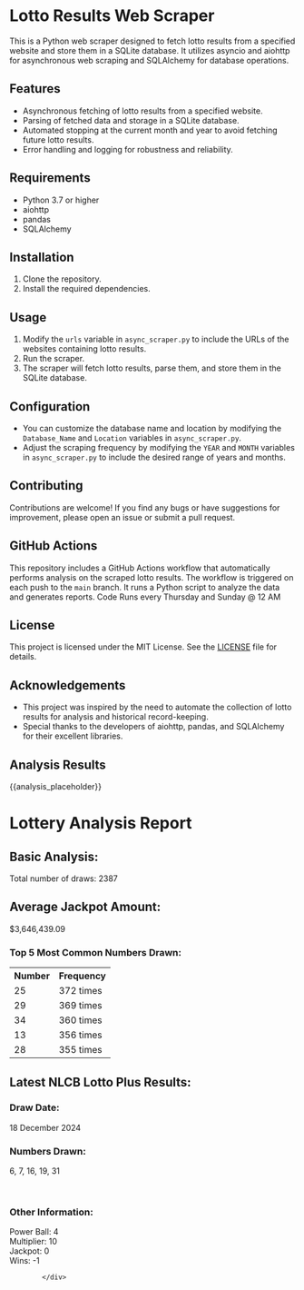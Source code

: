 # Lotto Results Web Scraper

This is a Python web scraper designed to fetch lotto results from a specified website and store them in a SQLite database. It utilizes asyncio and aiohttp for asynchronous web scraping and SQLAlchemy for database operations.

## Features

- Asynchronous fetching of lotto results from a specified website.
- Parsing of fetched data and storage in a SQLite database.
- Automated stopping at the current month and year to avoid fetching future lotto results.
- Error handling and logging for robustness and reliability.

## Requirements


- Python 3.7 or higher
- aiohttp
- pandas
- SQLAlchemy

## Installation

1. Clone the repository.
2. Install the required dependencies.

## Usage

1. Modify the `urls` variable in `async_scraper.py` to include the URLs of the websites containing lotto results.
2. Run the scraper.
3. The scraper will fetch lotto results, parse them, and store them in the SQLite database.

## Configuration

- You can customize the database name and location by modifying the `Database_Name` and `Location` variables in `async_scraper.py`.
- Adjust the scraping frequency by modifying the `YEAR` and `MONTH` variables in `async_scraper.py` to include the desired range of years and months.

## Contributing

Contributions are welcome! If you find any bugs or have suggestions for improvement, please open an issue or submit a pull request.

## GitHub Actions

This repository includes a GitHub Actions workflow that automatically performs analysis on the scraped lotto results. The workflow is triggered on each push to the `main` branch. It runs a Python script to analyze the data and generates reports.
Code Runs every Thursday and Sunday @ 12 AM

## License

This project is licensed under the MIT License. See the [LICENSE](LICENSE) file for details.

## Acknowledgements

- This project was inspired by the need to automate the collection of lotto results for analysis and historical record-keeping.
- Special thanks to the developers of aiohttp, pandas, and SQLAlchemy for their excellent libraries.


## Analysis Results

<!--START_SECTION:analysis-->
{{analysis_placeholder}}
<h1>Lottery Analysis Report</h1>
            <div class="basic-analysis">
                <h2>Basic Analysis:</h2>
                <p>Total number of draws: 2387<br></p>
            </div>
            <div class="average-jackpot">
                <h2>Average Jackpot Amount:</h2>
                <p>$3,646,439.09</p>
            </div>
            <div class="most-common-numbers">
                <h3>Top 5 Most Common Numbers Drawn:</h3>
                <table>
                    <tr>
                        <th>Number</th>
                        <th>Frequency</th>
                    </tr>
                    <tr><td>25</td><td>372 times
</td></tr><tr><td>29</td><td>369 times
</td></tr><tr><td>34</td><td>360 times
</td></tr><tr><td>13</td><td>356 times
</td></tr><tr><td>28</td><td>355 times
</td></tr>
                </table>
            </div>
            <div class="additional-analysis">
                <h2>Latest NLCB Lotto Plus Results:</h2>
                <div class="draw-date">
                    <h3>Draw Date:</h3>
                    <p>18 December 2024</p>
                </div>
                <div class="numbers-drawn">
                    <h3>Numbers Drawn:</h3>
                    <p>6, 7, 16, 19, 31</p>
                </div>
                <br/>
                <h3>Other Information:</h3>
                <p>Power Ball: 4<br>Multiplier: 10<br>Jackpot: 0<br>Wins: -1<br></p>

            </div>


        